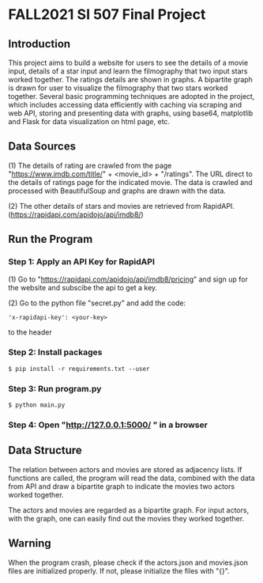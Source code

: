 # FALL2021 SI 507 Final Project

## Introduction
This project aims to build a website for users to see the details of a movie input, details of a star input and learn the filmography that two input stars worked together. The ratings details are shown in graphs. A bipartite graph is drawn for user to visualize the filmography that two stars worked together. Several basic programming techniques are adopted in the project, which includes accessing data efficiently with caching via scraping and web API, storing and presenting data with graphs, using base64, matplotlib and Flask for data visualization on html page, etc.

## Data Sources
(1) The details of rating are crawled from the page "https://www.imdb.com/title/" + <movie_id> + "/ratings". The URL direct to the details of ratings page for the indicated movie. The data is crawled and processed with BeautifulSoup and graphs are drawn with the data.

(2) The other details of stars and movies are retrieved from RapidAPI. (https://rapidapi.com/apidojo/api/imdb8/)

## Run the Program
### Step 1: Apply an API Key for RapidAPI
(1) Go to "https://rapidapi.com/apidojo/api/imdb8/pricing" and sign up for the website and subscibe the api to get a key. 

(2) Go to the python file "secret.py" and add the code: 
```
'x-rapidapi-key': <your-key>
```
to the header

### Step 2: Install packages
```
$ pip install -r requirements.txt --user
```  

### Step 3: Run program.py  
```  
$ python main.py
```  
### Step 4: Open "http://127.0.0.1:5000/ " in a browser

## Data Structure
The relation between actors and movies are stored as adjacency lists. If functions are called, the program will read the data, combined with the data from API and draw a bipartite graph to indicate the movies two actors worked together.

The actors and movies are regarded as a bipartite graph. For input actors, with the graph, one can easily find out the movies they worked together.

## Warning
When the program crash, please check if the actors.json and movies.json files are initialized properly. If not, please initialize the files with "{}".
